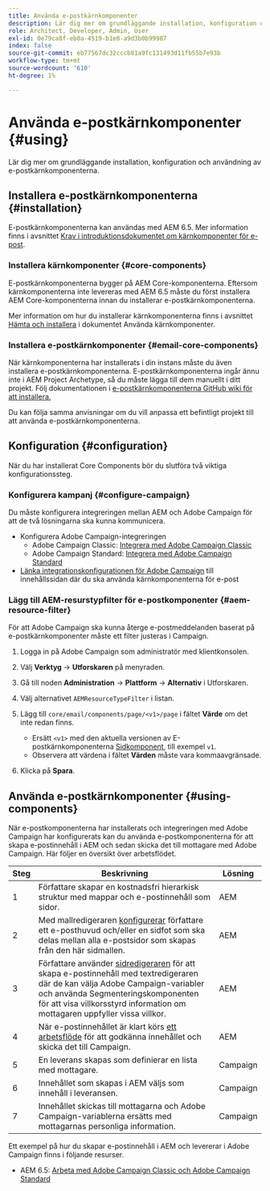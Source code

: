 ```yaml
---
title: Använda e-postkärnkomponenter
description: Lär dig mer om grundläggande installation, konfiguration och användning av e-postkärnkomponenterna.
role: Architect, Developer, Admin, User
exl-id: 0e79ca8f-eb0a-4519-b1e8-a9d3b0b99987
index: false
source-git-commit: eb77567dc32cccb81a9fc131493d11fb55b7e93b
workflow-type: tm+mt
source-wordcount: '610'
ht-degree: 1%

---
```



# Använda e-postkärnkomponenter {#using}

Lär dig mer om grundläggande installation, konfiguration och användning av e-postkärnkomponenterna.

## Installera e-postkärnkomponenterna {#installation}

E-postkärnkomponenterna kan användas med AEM 6.5. Mer information finns i avsnittet [Krav i introduktionsdokumentet om kärnkomponenter för e-post](introduction.md#requirements).

### Installera kärnkomponenter {#core-components}

E-postkärnkomponenterna bygger på AEM Core-komponenterna. Eftersom kärnkomponenterna inte levereras med AEM 6.5 måste du först installera AEM Core-komponenterna innan du installerar e-postkärnkomponenterna.

Mer information om hur du installerar kärnkomponenterna finns i avsnittet [Hämta och installera](/help/get-started/using.md#download-and-install) i dokumentet Använda kärnkomponenter.

### Installera e-postkärnkomponenter {#email-core-components}

När kärnkomponenterna har installerats i din instans måste du även installera e-postkärnkomponenterna. E-postkärnkomponenterna ingår ännu inte i AEM Project Archetype, så du måste lägga till dem manuellt i ditt projekt. Följ dokumentationen i [e-postkärnkomponenterna GitHub wiki för att installera.](https://github.com/adobe/aem-core-email-components/wiki/Adding-to-Existing-Project)

Du kan följa samma anvisningar om du vill anpassa ett befintligt projekt till att använda e-postkärnkomponenterna.

## Konfiguration {#configuration}

När du har installerat Core Components bör du slutföra två viktiga konfigurationssteg.

### Konfigurera kampanj {#configure-campaign}

Du måste konfigurera integreringen mellan AEM och Adobe Campaign för att de två lösningarna ska kunna kommunicera.

* Konfigurera Adobe Campaign-integreringen
   * Adobe Campaign Classic: [Integrera med Adobe Campaign Classic](https://experienceleague.adobe.com/docs/experience-manager-65/administering/integration/campaignonpremise.html)
   * Adobe Campaign Standard: [Integrera med Adobe Campaign Standard](https://experienceleague.adobe.com/docs/experience-manager-65/administering/integration/campaignstandard.html)
* [Länka integrationskonfigurationen för Adobe Campaign](/help/email/components/page.md#cloud-services-tab) till innehållssidan där du ska använda kärnkomponenterna för e-post

### Lägg till AEM-resurstypfilter för e-postkomponenter {#aem-resource-filter}

För att Adobe Campaign ska kunna återge e-postmeddelanden baserat på e-postkärnkomponenter måste ett filter justeras i Campaign.

1. Logga in på Adobe Campaign som administratör med klientkonsolen.

1. Välj **Verktyg** -> **Utforskaren** på menyraden.

1. Gå till noden **Administration** -> **Plattform** -> **Alternativ** i Utforskaren.

1. Välj alternativet `AEMResourceTypeFilter` i listan.

1. Lägg till `core/email/components/page/<v1>/page` i fältet **Värde** om det inte redan finns.

   * Ersätt `<v1>` med den aktuella versionen av E-postkärnkomponenterna [Sidkomponent](/help/email/components/page.md), till exempel `v1`.
   * Observera att värdena i fältet **Värden** måste vara kommaavgränsade.

1. Klicka på **Spara**.

## Använda e-postkärnkomponenter {#using-components}

När e-postkomponenterna har installerats och integreringen med Adobe Campaign har konfigurerats kan du använda e-postkomponenterna för att skapa e-postinnehåll i AEM och sedan skicka det till mottagare med Adobe Campaign. Här följer en översikt över arbetsflödet.

| Steg | Beskrivning | Lösning |
|---|---|---|
| 1 | Författare skapar en kostnadsfri hierarkisk struktur med mappar och e-postinnehåll som sidor. | AEM |
| 2 | Med mallredigeraren [konfigurerar](https://experienceleague.adobe.com/docs/experience-manager-cloud-service/sites/authoring/features/templates.html) författare ett e-posthuvud och/eller en sidfot som ska delas mellan alla e-postsidor som skapas från den här sidmallen. | AEM |
| 3 | Författare använder [sidredigeraren](https://experienceleague.adobe.com/docs/experience-manager-cloud-service/content/sites/authoring/fundamentals/editing-content.html) för att skapa e-postinnehåll med textredigeraren där de kan välja Adobe Campaign-variabler och använda Segmenteringskomponenten för att visa villkorsstyrd information om mottagaren uppfyller vissa villkor. | AEM |
| 4 | När e-postinnehållet är klart körs [ett arbetsflöde](https://experienceleague.adobe.com/docs/experience-manager-cloud-service/content/sites/authoring/workflows/overview.html) för att godkänna innehållet och skicka det till Campaign. | AEM |
| 5 | En leverans skapas som definierar en lista med mottagare. | Campaign |
| 6 | Innehållet som skapas i AEM väljs som innehåll i leveransen. | Campaign |
| 7 | Innehållet skickas till mottagarna och Adobe Campaign-variablerna ersätts med mottagarnas personliga information. | Campaign |

Ett exempel på hur du skapar e-postinnehåll i AEM och levererar i Adobe Campaign finns i följande resurser.

* AEM 6.5: [Arbeta med Adobe Campaign Classic och Adobe Campaign Standard](https://experienceleague.adobe.com/docs/experience-manager-65/authoring/aem-adobe-campaign/campaign.html)
